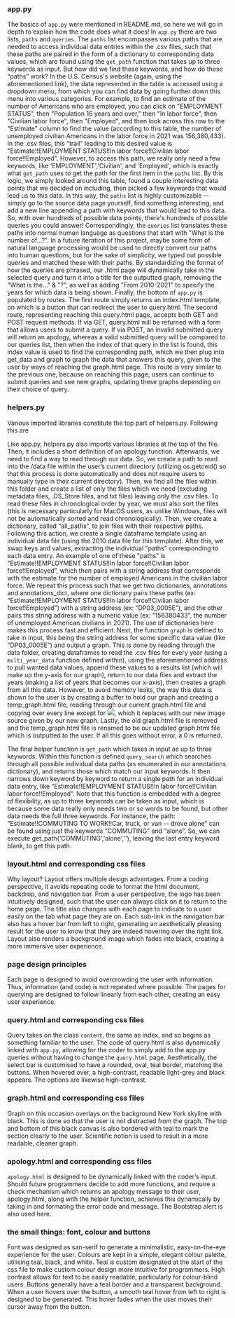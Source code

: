 ### app.py

The basics of `app.py` were mentioned in README.md, so here we will go in depth to explain how the code does what it does!
In `app.py` there are two lists, `paths` and `queries`. The `paths` list encompasses various paths that are needed to access individual data entries within the .csv files, such that these paths are paired in the form of a dictionary to corresponding data values, which are found using the `get_path` function that takes up to three keywords as input.
But how did we find these keywords, and how do these “paths” work? In the U.S. Census's website (again, using the aforementioned link), the data represented in the table is accessed using a dropdown menu, from which you can find data by going further down this menu into various categories. For example, to find an estimate of the number of Americans who are employed, you can click on "EMPLOYMENT STATUS", then "Population 16 years and over," then "In labor force", then "Civilian labor force", then "Employed", and then look across this row to the "Estimate" column to find the value (according to this table, the number of unemployed civilian Americans in the labor force in 2021 was 156,380,433). In the .csv files, this "trail" leading to this desired value is "Estimate!!EMPLOYMENT STATUS!!In labor force!!Civilian labor force!!Employed".
However, to access this path, we really only need a few keywords, like 'EMPLOYMENT','Civilian', and 'Employed', which is exactly what `get_path` uses to get the path for the first item in the `paths` list. By this logic, we simply looked around this table, found a couple interesting data points that we decided on including, then picked a few keywords that would lead us to this data. In this way, the `paths` list is highly customizable -- simply go to the source data page yourself, find something interesting, and add a new line appending a path with keywords that would lead to this data. So, with over hundreds of possible data points, there's hundreds of possible queries you could answer!
Correspondingly, the `queries` list translates these paths into normal human language as questions that start with "What is the number of...?". In a future iteration of this project, maybe some form of natural language processing would be used to directly convert our paths into human questions, but for the sake of simplicity, we typed out possible queries and matched these with their paths. By standardizing the format of how the queries are phrased, our .html page will dynamically take in the selected query and turn it into a title for the outputted graph, removing the "What is the..." & "?", as well as adding "From 2010-2021" to specify the years for which data is being shown.
Finally, the bottom of `app.py` is populated by routes. The first route simply returns an index.html template, on which is a button that can redirect the user to query.html. The second route, representing reaching this query.html page, accepts both GET and POST request methods. If via GET, query.html will be returned with a form that allows users to submit a query. If via POST, an invalid submitted query will return an apology, whereas a valid submitted query will be compared to our queries list, then when the index of that query in the list is found, this index value is used to find the corresponding path, which we then plug into get_data and graph to graph the data that answers this query, given to the user by ways of reaching the graph.html page. This route is very similar to the previous one, because on reaching this page, users can continue to submit queries and see new graphs, updating these graphs depending on their choice of query.

### helpers.py
Various imported libraries constitute the top part of helpers.py. Following this are

Like app.py, helpers.py also imports various libraries at the top of the file. Then, it includes a short definition of an apology function. Afterwards, we need to find a way to read through our data. So, we create a path to read into the /data file within the user’s current directory (utilizing os.getcwd() so that this process is done automatically and does not require users to manually type in their current directory). Then, we find all the files within this folder and create a list of only the files which we need (excluding metadata files, .DS_Store files, and txt files) leaving only the .csv files. To read these files in chronological order by year, we must also sort the files (this is necessary particularly for MacOS users, as unlike Windows, files will not be automatically sorted and read chronologically). Then, we create a dictionary, called “all_paths”, to join files with their respective paths. Following this action, we create a single dataframe template using an individual data file (using the 2010 data file for this template). After this, we swap keys and values, extracting the individual "paths" corresponding to each data entry. An example of one of these "paths" is “Estimate!!EMPLOYMENT STATUS!!In labor force!!Civilian labor force!!Employed”, which then pairs with a string address that corresponds with the estimate for the number of employed Americans in the civilian labor force. We repeat this process such that we get two dictionaries, annotations and annotations_dict, where one dictionary pairs these paths (ex: “Estimate!!EMPLOYMENT STATUS!!In labor force!!Civilian labor force!!Employed”) with a string address (ex: “DP03_0005E”), and the other pairs this string address with a numeric value (ex: “156380433”, the number of unemployed American civilians in 2021). The use of dictionaries here makes this process fast and efficient.
Next, the function `graph` is defined to take in input, this being the string address for some specific data value (like “DP03_0005E”) and output a graph. This is done by reading through the data folder, creating dataframes to read the .csv files for every year (using a `multi_year_data` function defined within), using the aforementioned address to pull wanted data values, append these values to a results list (which will make up the y-axis for our graph), return to our data files and extract the years (making a list of years that becomes our x-axis), then creates a graph from all this data. However, to avoid memory leaks, the way this data is shown to the user is by creating a buffer to hold our graph and creating a temp_graph.html file, reading through our current graph.html file and copying over every line except for <img src=”...”>, which it replaces with our new image source given by our new graph. Lastly, the old graph.html file is removed and the temp_graph.html file is renamed to be our updated graph.html file which is outputted to the user. If all this goes without error, a 0 is returned.

The final helper function is `get_path` which takes in input as up to three keywords. Within this function is defined `query_search` which searches through all possible individual data paths (as enumerated in our annotations dictionary), and returns those which match our input keywords. It then narrows down keyword by keyword to return a single path for an individual data entry, like “Estimate!!EMPLOYMENT STATUS!!In labor force!!Civilian labor force!!Employed”. Note that this function is embedded with a degree of flexibility, as up to three keywords can be taken as input, which is because some data really only needs two or so words to be found, but other data needs the full three keywords. For instance, the path: “Estimate!!COMMUTING TO WORK!!Car, truck, or van -- drove alone” can be found using just the keywords “COMMUTING” and “alone”. So, we can execute get_path('COMMUTING','alone',''), leaving the last entry keyword blank, to get this path.

### layout.html and corresponding css files
Why layout? Layout offers multiple design advantages.
From a coding perspective, it avoids repeating code to format the html document, backdrop, and navigation bar.
From a user perspective, the logo has been intuitively designed, such that the user can always click on it to return to the home page. The title also changes with each page to indicate to a user easily on the tab what page they are on.
Each sub-link in the navigation bar also has a hover bar from left to right, generating an aesthetically pleasing result for the user to know that they are indeed hovering over the right link.
Layout also renders a background image which fades into black, creating a more immersive user experience.

### page design principles
Each page is designed to avoid overcrowding the user with information. Thus, information (and code) is not repeated where possible. The pages for querying are designed to follow linearly from each other, creating an easy user experience.

### query.html and corresponding css files
Query takes on the class `content`, the same as index, and so begins as something familiar to the user.
The code of query.html is also dynamically linked with `app.py`, allowing for the coder to simply add to the app.py queries without having to change the `query.html` page.
Aesthetically, the select bar is customised to have a rounded, oval, teal border, matching the buttons. When hovered over, a high-contrast, readable light-grey and black appears. The options are likewise high-contrast.

### graph.html and corresponding css files
Graph on this occasion overlays on the background New York skyline with black. This is done so that the user is not distracted from the graph. The top and bottom of this black canvas is also bordered with teal to mark the section clearly to the user.
Scientific notion is used to result in a more readable, cleaner graph.

### apology.html and corresponding css files
`apology.html` is designed to be dynamically linked with the coder’s input. Should future programmers decide to add more functions, and require a check mechanism which returns an apology message to their user, apology.html, along with the helper function, achieves this dynamically by taking in and formating the error code and message. The Bootstrap alert is also used here.

### the small things: font, colour and buttons
Font was designed as san-serif to generate a minimalistic, easy-on-the-eye experience for the user.
Colours are kept in a simple, elegant colour palette, utilising teal, black, and white. Teal is custom designated at the start of the css file to make custom colour design more intuitive for programmers. High contrast allows for text to be easily readable, particularly for colour-blind users.
Buttons generally have a teal border and a transparent background. When a user hovers over the button, a smooth teal hover from left to right is designed to be generated. This hover fades when the user moves their cursor away from the button.
